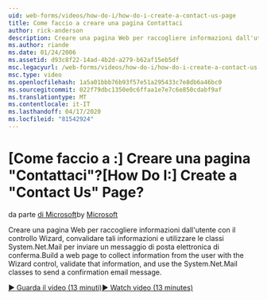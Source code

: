 ```yaml
---
uid: web-forms/videos/how-do-i/how-do-i-create-a-contact-us-page
title: Come faccio a creare una pagina Contattaci
author: rick-anderson
description: Creare una pagina Web per raccogliere informazioni dall'utente con il controllo Wizard, convalidare tali informazioni e utilizzare le classi System.Net.Mail per inviare un confi...
ms.author: riande
ms.date: 01/24/2006
ms.assetid: d93c8f22-14ad-4b2d-a279-b62af15eb5df
msc.legacyurl: /web-forms/videos/how-do-i/how-do-i-create-a-contact-us-page
msc.type: video
ms.openlocfilehash: 1a5a01bbb76b93f57e51a295433c7e8db6a46bc0
ms.sourcegitcommit: 022f79dbc1350e0c6ffaa1e7e7c6e850cdabf9af
ms.translationtype: MT
ms.contentlocale: it-IT
ms.lasthandoff: 04/17/2020
ms.locfileid: "81542924"
---
```

# <a name="how-do-i-create-a-contact-us-page"></a><span data-ttu-id="e87b0-103">[Come faccio a :] Creare una pagina "Contattaci"?</span><span class="sxs-lookup"><span data-stu-id="e87b0-103">[How Do I:] Create a "Contact Us" Page?</span></span>

<span data-ttu-id="e87b0-104">da parte [di Microsoft](https://github.com/microsoft)</span><span class="sxs-lookup"><span data-stu-id="e87b0-104">by [Microsoft](https://github.com/microsoft)</span></span>

<span data-ttu-id="e87b0-105">Creare una pagina Web per raccogliere informazioni dall'utente con il controllo Wizard, convalidare tali informazioni e utilizzare le classi System.Net.Mail per inviare un messaggio di posta elettronica di conferma.</span><span class="sxs-lookup"><span data-stu-id="e87b0-105">Build a web page to collect information from the user with the Wizard control, validate that information, and use the System.Net.Mail classes to send a confirmation email message.</span></span>

[<span data-ttu-id="e87b0-106">&#9654; Guarda il video (13 minuti)</span><span class="sxs-lookup"><span data-stu-id="e87b0-106">&#9654; Watch video (13 minutes)</span></span>](https://channel9.msdn.com/Blogs/ASP-NET-Site-Videos/how-do-i-create-a-contact-us-page)
